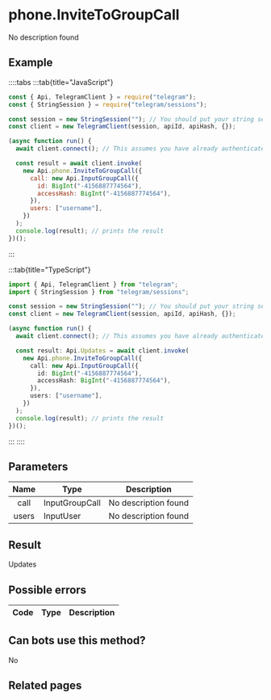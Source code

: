 # phone.InviteToGroupCall

No description found

## Example

::::tabs
:::tab{title="JavaScript"}

```js
const { Api, TelegramClient } = require("telegram");
const { StringSession } = require("telegram/sessions");

const session = new StringSession(""); // You should put your string session here
const client = new TelegramClient(session, apiId, apiHash, {});

(async function run() {
  await client.connect(); // This assumes you have already authenticated with .start()

  const result = await client.invoke(
    new Api.phone.InviteToGroupCall({
      call: new Api.InputGroupCall({
        id: BigInt("-4156887774564"),
        accessHash: BigInt("-4156887774564"),
      }),
      users: ["username"],
    })
  );
  console.log(result); // prints the result
})();
```

:::

:::tab{title="TypeScript"}

```ts
import { Api, TelegramClient } from "telegram";
import { StringSession } from "telegram/sessions";

const session = new StringSession(""); // You should put your string session here
const client = new TelegramClient(session, apiId, apiHash, {});

(async function run() {
  await client.connect(); // This assumes you have already authenticated with .start()

  const result: Api.Updates = await client.invoke(
    new Api.phone.InviteToGroupCall({
      call: new Api.InputGroupCall({
        id: BigInt("-4156887774564"),
        accessHash: BigInt("-4156887774564"),
      }),
      users: ["username"],
    })
  );
  console.log(result); // prints the result
})();
```

:::
::::

## Parameters

| Name  | Type           | Description          |
| :---: | -------------- | -------------------- |
| call  | InputGroupCall | No description found |
| users | InputUser      | No description found |

## Result

Updates

## Possible errors

| Code | Type | Description |
| :--: | ---- | ----------- |

## Can bots use this method?

No

## Related pages
